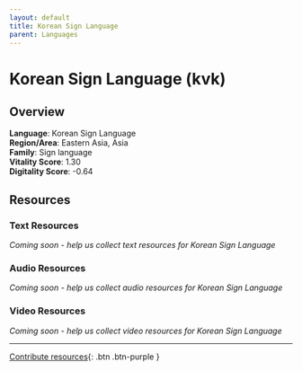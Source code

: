 ```yaml
---
layout: default
title: Korean Sign Language
parent: Languages
---
```


# Korean Sign Language (kvk)

## Overview

**Language**: Korean Sign Language  
**Region/Area**: Eastern Asia, Asia  
**Family**: Sign language  
**Vitality Score**: 1.30  
**Digitality Score**: -0.64  

## Resources

### Text Resources
*Coming soon - help us collect text resources for Korean Sign Language*

### Audio Resources
*Coming soon - help us collect audio resources for Korean Sign Language*

### Video Resources
*Coming soon - help us collect video resources for Korean Sign Language*

---

[Contribute resources](https://fairtrain.github.io/){: .btn .btn-purple }
